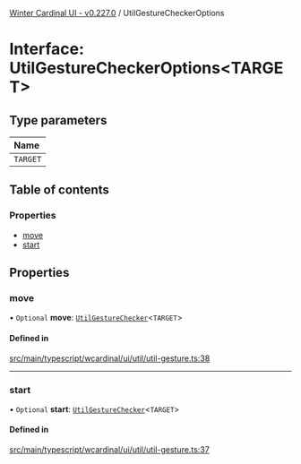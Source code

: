 [Winter Cardinal UI - v0.227.0](../index.md) / UtilGestureCheckerOptions

# Interface: UtilGestureCheckerOptions<TARGET\>

## Type parameters

| Name |
| :------ |
| `TARGET` |

## Table of contents

### Properties

- [move](UtilGestureCheckerOptions.md#move)
- [start](UtilGestureCheckerOptions.md#start)

## Properties

### move

• `Optional` **move**: [`UtilGestureChecker`](../index.md#utilgesturechecker)<`TARGET`\>

#### Defined in

[src/main/typescript/wcardinal/ui/util/util-gesture.ts:38](https://github.com/winter-cardinal/winter-cardinal-ui/blob/v0.227.0/src/main/typescript/wcardinal/ui/util/util-gesture.ts#L38)

___

### start

• `Optional` **start**: [`UtilGestureChecker`](../index.md#utilgesturechecker)<`TARGET`\>

#### Defined in

[src/main/typescript/wcardinal/ui/util/util-gesture.ts:37](https://github.com/winter-cardinal/winter-cardinal-ui/blob/v0.227.0/src/main/typescript/wcardinal/ui/util/util-gesture.ts#L37)
